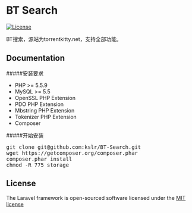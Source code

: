# BT Search

[![License](https://poser.pugx.org/laravel/framework/license.svg)](https://packagist.org/packages/laravel/framework)

BT搜索，源站为torrentkitty.net，支持全部功能。

## Documentation

#####安装要求
* PHP >= 5.5.9
* MySQL >= 5.5
* OpenSSL PHP Extension
* PDO PHP Extension
* Mbstring PHP Extension
* Tokenizer PHP Extension
* Composer

#####开始安装
<pre>
git clone git@github.com:kslr/BT-Search.git
wget https://getcomposer.org/composer.phar
composer.phar install
chmod -R 775 storage
</pre>

## License

The Laravel framework is open-sourced software licensed under the [MIT license](http://opensource.org/licenses/MIT)
